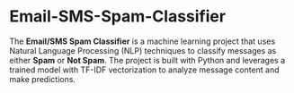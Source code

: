# Email-SMS-Spam-Classifier
The **Email/SMS Spam Classifier** is a machine learning project that uses Natural Language Processing (NLP) techniques to classify messages as either **Spam** or **Not Spam**. The project is built with Python and leverages a trained model with TF-IDF vectorization to analyze message content and make predictions.
